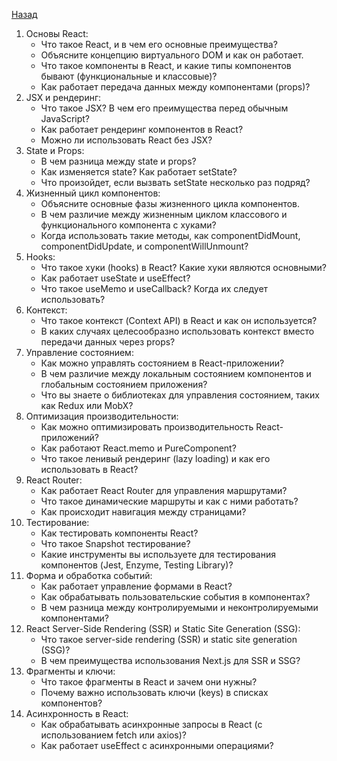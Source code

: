 [Назад](../README.md)

1. Основы React:
   - Что такое React, и в чем его основные преимущества?
   - Объясните концепцию виртуального DOM и как он работает.
   - Что такое компоненты в React, и какие типы компонентов бывают (функциональные и классовые)?
   - Как работает передача данных между компонентами (props)?
2. JSX и рендеринг:
   - Что такое JSX? В чем его преимущества перед обычным JavaScript?
   - Как работает рендеринг компонентов в React?
   - Можно ли использовать React без JSX?
3. State и Props:
   - В чем разница между state и props?
   - Как изменяется state? Как работает setState?
   - Что произойдет, если вызвать setState несколько раз подряд?
4. Жизненный цикл компонентов:
   - Объясните основные фазы жизненного цикла компонентов.
   - В чем различие между жизненным циклом классового и функционального компонента с хуками?
   - Когда использовать такие методы, как componentDidMount, componentDidUpdate, и componentWillUnmount?
5. Hooks:
   - Что такое хуки (hooks) в React? Какие хуки являются основными?
   - Как работает useState и useEffect?
   - Что такое useMemo и useCallback? Когда их следует использовать?
5. Контекст:
   - Что такое контекст (Context API) в React и как он используется?
   - В каких случаях целесообразно использовать контекст вместо передачи данных через props?
7. Управление состоянием:
   - Как можно управлять состоянием в React-приложении?
   - В чем различие между локальным состоянием компонентов и глобальным состоянием приложения?
   - Что вы знаете о библиотеках для управления состоянием, таких как Redux или MobX?
8. Оптимизация производительности:
   - Как можно оптимизировать производительность React-приложений?
   - Как работают React.memo и PureComponent?
   - Что такое ленивый рендеринг (lazy loading) и как его использовать в React?
9. React Router:
   - Как работает React Router для управления маршрутами?
   - Что такое динамические маршруты и как с ними работать?
   - Как происходит навигация между страницами?
10. Тестирование:
    - Как тестировать компоненты React?
    - Что такое Snapshot тестирование?
    - Какие инструменты вы используете для тестирования компонентов (Jest, Enzyme, Testing Library)?
11. Форма и обработка событий:
    - Как работает управление формами в React?
    - Как обрабатывать пользовательские события в компонентах?
    - В чем разница между контролируемыми и неконтролируемыми компонентами?
12. React Server-Side Rendering (SSR) и Static Site Generation (SSG):
    - Что такое server-side rendering (SSR) и static site generation (SSG)?
    - В чем преимущества использования Next.js для SSR и SSG?
13. Фрагменты и ключи:
    - Что такое фрагменты в React и зачем они нужны?
    - Почему важно использовать ключи (keys) в списках компонентов?
14. Асинхронность в React:
    - Как обрабатывать асинхронные запросы в React (с использованием fetch или axios)?
    - Как работает useEffect с асинхронными операциями?